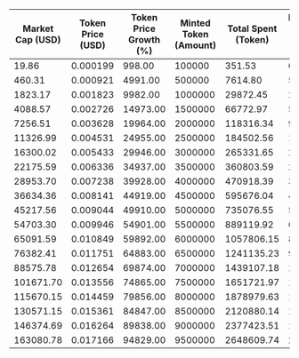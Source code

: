 | Market Cap (USD) | Token Price (USD) | Token Price Growth (%) | Minted Token (Amount) | Total Spent (Token) | Platform Mint Fee (USD) |
|------------------|-------------------|------------------------|-----------------------|--------------------|-------------------------|
| 19.86 | 0.000199 | 998.00 | 100000 | 351.53 | 0.27 |
| 460.31 | 0.000921 | 4991.00 | 500000 | 7614.80 | 5.87 |
| 1823.17 | 0.001823 | 9982.00 | 1000000 | 29872.45 | 23.02 |
| 4088.57 | 0.002726 | 14973.00 | 1500000 | 66772.97 | 51.45 |
| 7256.51 | 0.003628 | 19964.00 | 2000000 | 118316.34 | 91.16 |
| 11326.99 | 0.004531 | 24955.00 | 2500000 | 184502.56 | 142.15 |
| 16300.02 | 0.005433 | 29946.00 | 3000000 | 265331.65 | 204.43 |
| 22175.59 | 0.006336 | 34937.00 | 3500000 | 360803.59 | 277.99 |
| 28953.70 | 0.007238 | 39928.00 | 4000000 | 470918.39 | 362.83 |
| 36634.36 | 0.008141 | 44919.00 | 4500000 | 595676.04 | 458.95 |
| 45217.56 | 0.009044 | 49910.00 | 5000000 | 735076.55 | 566.35 |
| 54703.30 | 0.009946 | 54901.00 | 5500000 | 889119.92 | 685.03 |
| 65091.59 | 0.010849 | 59892.00 | 6000000 | 1057806.15 | 815.00 |
| 76382.41 | 0.011751 | 64883.00 | 6500000 | 1241135.23 | 956.25 |
| 88575.78 | 0.012654 | 69874.00 | 7000000 | 1439107.18 | 1108.78 |
| 101671.70 | 0.013556 | 74865.00 | 7500000 | 1651721.97 | 1272.59 |
| 115670.15 | 0.014459 | 79856.00 | 8000000 | 1878979.63 | 1447.69 |
| 130571.15 | 0.015361 | 84847.00 | 8500000 | 2120880.14 | 1634.06 |
| 146374.69 | 0.016264 | 89838.00 | 9000000 | 2377423.51 | 1831.72 |
| 163080.78 | 0.017166 | 94829.00 | 9500000 | 2648609.74 | 2040.66 |
